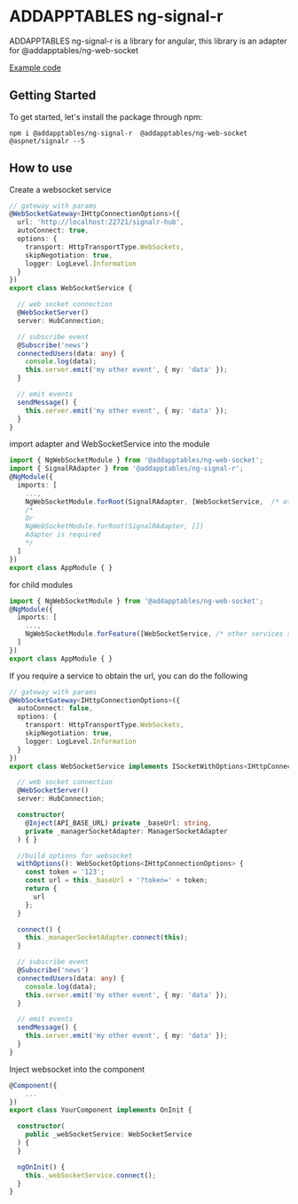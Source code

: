 # ADDAPPTABLES ng-signal-r
ADDAPPTABLES ng-signal-r is a library for angular,
this library is an adapter for @addapptables/ng-web-socket

[Example code](https://stackblitz.com/edit/angular-notifier)

## Getting Started
To get started, let's install the package through npm:

```
npm i @addapptables/ng-signal-r  @addapptables/ng-web-socket @aspnet/signalr --S
```

## How to use

Create a websocket service

```typescript
// gateway with params
@WebSocketGateway<IHttpConnectionOptions>({
  url: 'http://localhost:22721/signalr-hub',
  autoConnect: true,
  options: {
    transport: HttpTransportType.WebSockets,
    skipNegotiation: true,
    logger: LogLevel.Information
  }
})
export class WebSocketService {

  // web socket connection
  @WebSocketServer()
  server: HubConnection;

  // subscribe event
  @Subscribe('news')
  connectedUsers(data: any) {
    console.log(data);
    this.server.emit('my other event', { my: 'data' });
  }

  // emit events
  sendMessage() {
    this.server.emit('my other event', { my: 'data' });
  }
}
```

import adapter and WebSocketService into the module

```typescript
import { NgWebSocketModule } from '@addapptables/ng-web-socket';
import { SignalRAdapter } from '@addapptables/ng-signal-r';
@NgModule({
  imports: [
    ...,
    NgWebSocketModule.forRoot(SignalRAdapter, [WebSocketService,  /* other services socket here*/]),
    /*
    Or
    NgWebSocketModule.forRoot(SignalRAdapter, [])
    Adapter is required
    */
  ]
})
export class AppModule { }
```

for child modules

```typescript
import { NgWebSocketModule } from '@addapptables/ng-web-socket';
@NgModule({
  imports: [
    ...,
    NgWebSocketModule.forFeature([WebSocketService, /* other services socket here*/])
  ]
})
export class AppModule { }
```

If you require a service to obtain the url, you can do the following

```typescript
// gateway with params
@WebSocketGateway<IHttpConnectionOptions>({
  autoConnect: false,
  options: {
    transport: HttpTransportType.WebSockets,
    skipNegotiation: true,
    logger: LogLevel.Information
  }
})
export class WebSocketService implements ISocketWithOptions<IHttpConnectionOptions> {

  // web socket connection
  @WebSocketServer()
  server: HubConnection;

  constructor(
    @Inject(API_BASE_URL) private _baseUrl: string,
    private _managerSocketAdapter: ManagerSocketAdapter
  ) { }

  //build options for websocket
  withOptions(): WebSocketOptions<IHttpConnectionOptions> {
    const token = '123';
    const url = this._baseUrl + '?token=' + token;
    return {
      url
    };
  }

  connect() {
    this._managerSocketAdapter.connect(this);
  }

  // subscribe event
  @Subscribe('news')
  connectedUsers(data: any) {
    console.log(data);
    this.server.emit('my other event', { my: 'data' });
  }

  // emit events
  sendMessage() {
    this.server.emit('my other event', { my: 'data' });
  }
}
```

Inject websocket into the component

```typescript
@Component({
    ...
})
export class YourComponent implements OnInit {

  constructor(
    public _webSocketService: WebSocketService
  ) {
  }

  ngOnInit() {
    this._webSocketService.connect();
  }
}
```
